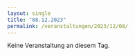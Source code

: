 ```yaml
---
layout: single
title: "08.12.2023"
permalink: /veranstaltungen/2023/12/08/
---
```


Keine Veranstaltung an diesem Tag.
